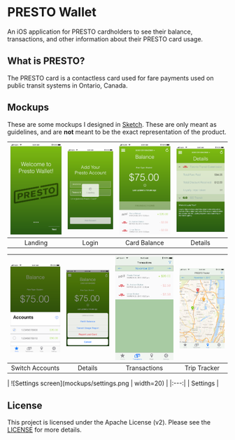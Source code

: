 # PRESTO Wallet
An iOS application for PRESTO cardholders to see their balance, transactions, and other information about their PRESTO card usage.

## What is PRESTO?
The PRESTO card is a contactless card used for fare payments used on public transit systems in Ontario, Canada.

## Mockups
These are some mockups I designed in [Sketch](https://www.sketchapp.com/). These are only meant as guidelines, and are **not** meant to be the exact representation of the product.

| ![Landing screen](mockups/landing.png)  | ![Login screen](mockups/login.png) | ![Balance screen](mockups/balance.png) | ![Details screen](mockups/details.png) |
|:---:|:---:|:---:|:---:|
| Landing | Login | Card Balance | Details |

| ![Switch accounts screen](mockups/accounts.png) | ![Actionsheet screen](mockups/actionsheet.png) |![Transactions screen](mockups/transactions.png) | ![Trip tracker screen](mockups/map.png) 
|:---:|:---:|:---:|:---:|
| Switch Accounts | Details | Transactions | Trip Tracker

| ![Settings screen](mockups/settings.png | width=20) |
|:---:|
| Settings |

## License
This project is licensed under the Apache License (v2). Please see the [LICENSE](LICENSE) for more details.
